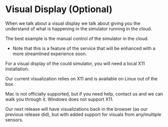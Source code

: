 # Visual Display (Optional)

When we talk about a visual display we talk about giving you the understand of what is happening in the simulator running in the cloud. 

The best example is the manual control of the simulator in the cloud. 

* Note that this is a feature of the service that will be enhanced with a more streamlined experience soon.

For a visual display of the could simulator, you will need a local X11 installation. 

Our current visualization relies on X11 and is available on Linux out of the box. 

Mac is not officially supported, but if you need help, contact us and we can walk you through it. Windows does not support X11.

Our next release will have visualizations back in the browser (as our previous release did), but with added support for visuals from any/multiple sensors.
